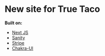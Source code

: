 # New site for True Taco

**Built on:**
- [Next JS](https://nextjs.org/docs/getting-started)
- [Sanity](https://www.sanity.io/docs)
- [Stripe](https://stripe.com/docs/payments/checkout)
- [Chakra-UI](https://chakra-ui.com/getting-started)